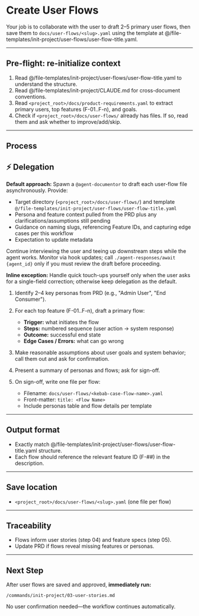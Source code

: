# Create User Flows

Your job is to collaborate with the user to draft 2–5 primary user flows, then save them to `docs/user-flows/<slug>.yaml` using the template at @/file-templates/init-project/user-flows/user-flow-title.yaml.

---

## Pre-flight: re-initialize context
1. Read @/file-templates/init-project/user-flows/user-flow-title.yaml to understand the structure.
2. Read @/file-templates/init-project/CLAUDE.md for cross-document conventions.
3. Read `<project_root>/docs/product-requirements.yaml` to extract primary users, top features (F-01..F-n), and goals.
4. Check if `<project_root>/docs/user-flows/` already has files. If so, read them and ask whether to improve/add/skip.

---

## Process

## ⚡ Delegation

**Default approach:** Spawn a `@agent-documentor` to draft each user-flow file asynchronously. Provide:
- Target directory (`<project_root>/docs/user-flows/`) and template `@/file-templates/init-project/user-flows/user-flow-title.yaml`
- Persona and feature context pulled from the PRD plus any clarifications/assumptions still pending
- Guidance on naming slugs, referencing Feature IDs, and capturing edge cases per this workflow
- Expectation to update metadata

Continue interviewing the user and teeing up downstream steps while the agent works. Monitor via hook updates; call `./agent-responses/await {agent_id}` only if you must review the draft before proceeding.

**Inline exception:** Handle quick touch-ups yourself only when the user asks for a single-field correction; otherwise keep delegation as the default.

1. Identify 2–4 key personas from PRD (e.g., "Admin User", "End Consumer").

2. For each top feature (F-01..F-n), draft a primary flow:
   - **Trigger:** what initiates the flow
   - **Steps:** numbered sequence (user action → system response)
   - **Outcome:** successful end state
   - **Edge Cases / Errors:** what can go wrong

3. Make reasonable assumptions about user goals and system behavior; call them out and ask for confirmation.

4. Present a summary of personas and flows; ask for sign-off.

5. On sign-off, write one file per flow:
   - Filename: `docs/user-flows/<kebab-case-flow-name>.yaml`
   - Front-matter: `title: <Flow Name>`
   - Include personas table and flow details per template

---

## Output format
- Exactly match @/file-templates/init-project/user-flows/user-flow-title.yaml structure.
- Each flow should reference the relevant feature ID (F-##) in the description.

---

## Save location
- `<project_root>/docs/user-flows/<slug>.yaml` (one file per flow)

---

## Traceability
- Flows inform user stories (step 04) and feature specs (step 05).
- Update PRD if flows reveal missing features or personas.

---

## Next Step

After user flows are saved and approved, **immediately run:**
```
/commands/init-project/03-user-stories.md
```

No user confirmation needed—the workflow continues automatically.
